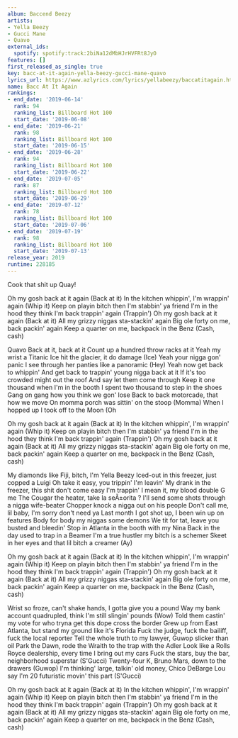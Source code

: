 ```yaml
---
album: Baccend Beezy
artists:
- Yella Beezy
- Gucci Mane
- Quavo
external_ids:
  spotify: spotify:track:2biNa12dMbHJrHVFRt8JyO
features: []
first_released_as_single: true
key: bacc-at-it-again-yella-beezy-gucci-mane-quavo
lyrics_url: https://www.azlyrics.com/lyrics/yellabeezy/baccatitagain.html
name: Bacc At It Again
rankings:
- end_date: '2019-06-14'
  rank: 94
  ranking_list: Billboard Hot 100
  start_date: '2019-06-08'
- end_date: '2019-06-21'
  rank: 98
  ranking_list: Billboard Hot 100
  start_date: '2019-06-15'
- end_date: '2019-06-28'
  rank: 94
  ranking_list: Billboard Hot 100
  start_date: '2019-06-22'
- end_date: '2019-07-05'
  rank: 87
  ranking_list: Billboard Hot 100
  start_date: '2019-06-29'
- end_date: '2019-07-12'
  rank: 78
  ranking_list: Billboard Hot 100
  start_date: '2019-07-06'
- end_date: '2019-07-19'
  rank: 98
  ranking_list: Billboard Hot 100
  start_date: '2019-07-13'
release_year: 2019
runtime: 228185
---
```

Cook that shit up Quay!


Oh my gosh back at it again (Back at it)
In the kitchen whippin', I'm wrappin' again (Whip it)
Keep on playin bitch then I'm stabbin' ya friend
I'm in the hood they think I'm back trappin' again (Trappin')
Oh my gosh back at it again (Back at it)
All my grizzy niggas sta-stackin' again
Big ole forty on me, back packin' again
Keep a quarter on me, backpack in the Benz (Cash, cash)


Quavo
Back at it, back at it
Count up a hundred throw racks at it
Yeah my wrist a Titanic
Ice hit the glacier, it do damage (Ice)
Yeah your nigga gon' panic
I see through her panties like a panoramic (Hey)
Yeah now get back to whippin'
And get back to trappin' young nigga back at it
If it's too crowded might out the roof
And say let them come through
Keep it one thousand when I'm in the booth
I spent two thousand to step in the shoes
Gang on gang how you think we gon' lose
Back to back motorcade, that how we move
On momma porch was sittin' on the stoop (Momma)
When I hopped up I took off to the Moon (Oh


Oh my gosh back at it again (Back at it)
In the kitchen whippin', I'm wrappin' again (Whip it)
Keep on playin bitch then I'm stabbin' ya friend
I'm in the hood they think I'm back trappin' again (Trappin')
Oh my gosh back at it again (Back at it)
All my grizzy niggas sta-stackin' again
Big ole forty on me, back packin' again
Keep a quarter on me, backpack in the Benz (Cash, cash)

My diamonds like Fiji, bitch, I'm Yella Beezy
Iced-out in this freezer, just copped a Luigi
Oh take it easy, you trippin' I'm leavin'
My drank in the freezer, this shit don't come easy
I'm trappin' I mean it, my blood double G me
The Cougar the heater, take la seÃ±orita ?
I'll send some shots through a nigga wife-beater
Chopper knock a nigga out on his people
Don't call me, lil baby, I'm sorry don't need ya
Last month I got shot up, I been win up on features
Body for body my niggas some demons
We tit for tat, leave you busted and bleedin'
Stop in Atlanta in the booth with my Nina
Back in the day used to trap in a Beamer
I'm a true hustler my bitch is a schemer
Skeet in her eyes and that lil bitch a creamer (Ay)

Oh my gosh back at it again (Back at it)
In the kitchen whippin', I'm wrappin' again (Whip it)
Keep on playin bitch then I'm stabbin' ya friend
I'm in the hood they think I'm back trappin' again (Trappin')
Oh my gosh back at it again (Back at it)
All my grizzy niggas sta-stackin' again
Big ole forty on me, back packin' again
Keep a quarter on me, backpack in the Benz (Cash, cash)


Wrist so froze, can't shake hands, I gotta give you a pound
Way my bank account quadrupled, think I'm still slingin' pounds (Wow)
Told them castin' my vote for who tryna get this dope cross the border
Grew up from East Atlanta, but stand my ground like it's Florida
Fuck the judge, fuck the bailiff, fuck the local reporter
Tell the whole truth to my lawyer, Guwop slicker than oil
Park the Dawn, rode the Wraith to the trap with the Adler
Look like a Rolls Royce dealership, every time I bring out my cars
Fuck the stars, buy the bar, neighborhood superstar (S'Gucci)
Twenty-four K, Bruno Mars, down to the drawers (Guwop)
I'm thinking' large, talkin' old money, Chico DeBarge
Lou say I'm 20 futuristic movin' this part (S'Gucci)


Oh my gosh back at it again (Back at it)
In the kitchen whippin', I'm wrappin' again (Whip it)
Keep on playin bitch then I'm stabbin' ya friend
I'm in the hood they think I'm back trappin' again (Trappin')
Oh my gosh back at it again (Back at it)
All my grizzy niggas sta-stackin' again
Big ole forty on me, back packin' again
Keep a quarter on me, backpack in the Benz (Cash, cash)

